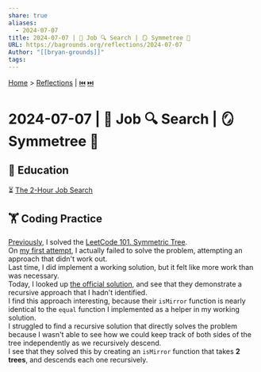 ```yaml
---
share: true
aliases:
  - 2024-07-07
title: 2024-07-07 | 💼 Job 🔍 Search | 🪞 Symmetree 🌲
URL: https://bagrounds.org/reflections/2024-07-07
Author: "[[bryan-grounds]]"
tags: 
---
```

[Home](../index.md) > [Reflections](./index.md) | [⏮️](./2024-07-05.md) [⏭️](./2024-07-08.md)  
# 2024-07-07 | 💼 Job 🔍 Search | 🪞 Symmetree 🌲  
## 🧠 Education  
⏳ [The 2-Hour Job Search](../books/the-2-hour-job-search.md)  
  
## 🏋 Coding Practice  
[Previously](./2024-07-05.md), I solved the [LeetCode 101. Symmetric Tree](https://leetcode.com/problems/symmetric-tree).  
On [my first attempt](./2024-07-04.md), I actually failed to solve the problem, attempting an approach that didn't work out.  
Last time, I did implement a working solution, but it felt like more work than was necessary.  
Today, I looked up [the official solution](https://leetcode.com/problems/symmetric-tree/solution), and see that they demonstrate a recursive approach that I hadn't identified.  
I find this approach interesting, because their `isMirror` function is nearly identical to the `equal` function I implemented as a helper in my working solution.  
I struggled to find a recursive solution that directly solves the problem because I wasn't able to see how we could keep track of both sides of the tree independently as we recursively descend.  
I see that they solved this by creating an `isMirror` function that takes **2 trees**, and descends each one recursively.  
